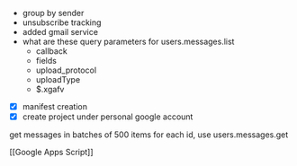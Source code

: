 -  group by sender 
- unsubscribe tracking 
- added gmail service 
- what are these query parameters for users.messages.list
	- callback
	- fields
	- upload_protocol
	- uploadType
	- $.xgafv
- [x] manifest creation 
- [x] create project under personal google account 

get messages in batches of 500 items 
for each id, use users.messages.get 

[[Google Apps Script]]